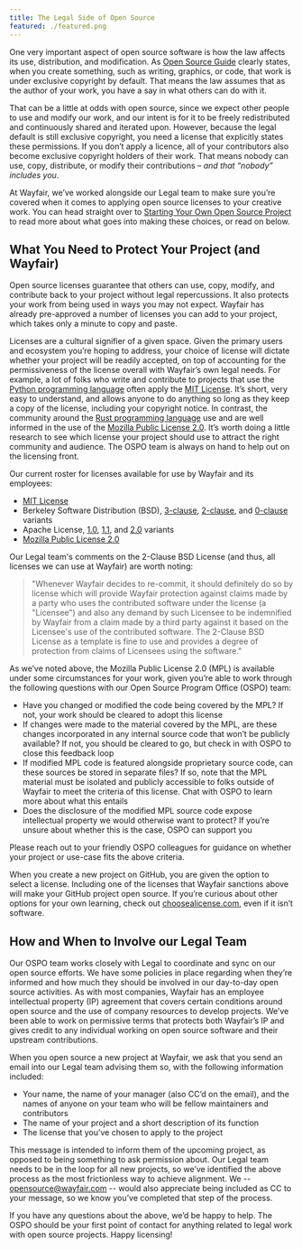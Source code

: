 ```yaml
---
title: The Legal Side of Open Source
featured: ./featured.png
---
```


One very important aspect of open source software is how the law affects its use, distribution, and modification. As [Open Source Guide](https://opensource.guide/legal/#why-do-people-care-so-much-about-the-legal-side-of-open-source) clearly states, when you create something, such as writing, graphics, or code, that work is under exclusive copyright by default. That means the law assumes that as the author of your work, you have a say in what others can do with it.

That can be a little at odds with open source, since we expect other people to use and modify our work, and our intent is for it to be freely redistributed and continuously shared and iterated upon. However, because the legal default is still exclusive copyright, you need a license that explicitly states these permissions. If you don’t apply a licence, all of your contributors also become exclusive copyright holders of their work. That means nobody can use, copy, distribute, or modify their contributions – _and that “nobody” includes you_.

At Wayfair, we’ve worked alongside our Legal team to make sure you’re covered when it comes to applying open source licenses to your creative work. You can head straight over to [Starting Your Own Open Source Project](../starting-your-own/) to read more about what goes into making these choices, or read on below.

## What You Need to Protect Your Project (and Wayfair)

Open source licenses guarantee that others can use, copy, modify, and contribute back to your project without legal repercussions. It also protects your work from being used in ways you may not expect. Wayfair has already pre-approved a number of licenses you can add to your project, which takes only a minute to copy and paste.

Licenses are a cultural signifier of a given space. Given the primary users and ecosystem you’re hoping to address, your choice of license will dictate whether your project will be readily accepted, on top of accounting for the permissiveness of the license overall with Wayfair’s own legal needs. For example, a lot of folks who write and contribute to projects that use the [Python programming language](https://www.python.org/) often apply the [MIT License](https://opensource.org/licenses/MIT). It’s short, very easy to understand, and allows anyone to do anything so long as they keep a copy of the license, including your copyright notice. In contrast, the community around the [Rust programming language](https://www.rust-lang.org/) use and are well informed in the use of the [Mozilla Public License 2.0](https://www.mozilla.org/en-US/MPL/2.0/). It’s worth doing a little research to see which license your project should use to attract the right community and audience. The OSPO team is always on hand to help out on the licensing front.

Our current roster for licenses available for use by Wayfair and its employees:

- [MIT License](https://opensource.org/licenses/MIT)
- Berkeley Software Distribution (BSD), [3-clause](https://opensource.org/licenses/BSD-3-Clause), [2-clause](https://opensource.org/licenses/BSD-2-Clause), and [0-clause](https://opensource.org/licenses/0BSD) variants
- Apache License, [1.0](https://www.apache.org/licenses/LICENSE-1.0), [1.1](https://www.apache.org/licenses/LICENSE-1.1), and [2.0](https://www.apache.org/licenses/LICENSE-2.0) variants
- [Mozilla Public License 2.0](https://www.mozilla.org/en-US/MPL/2.0/)

Our Legal team's comments on the 2-Clause BSD License (and thus, all licenses we can use at Wayfair) are worth noting:

> "Whenever Wayfair decides to re-commit, it should definitely do so by license which will provide Wayfair protection against claims made by a party who uses the contributed software under the license (a "Licensee") and also any demand by such Licensee to be indemnified by Wayfair from a claim made by a third party against it based on the Licensee's use of the contributed software. The 2-Clause BSD License as a template is fine to use and provides a degree of protection from claims of Licensees using the software."

As we’ve noted above, the Mozilla Public License 2.0 (MPL) is available under some circumstances for your work, given you’re able to work through the following questions with our Open Source Program Office (OSPO) team:

- Have you changed or modified the code being covered by the MPL? If not, your work should be cleared to adopt this license
- If changes were made to the material covered by the MPL, are these changes incorporated in any internal source code that won’t be publicly available? If not, you should be cleared to go, but check in with OSPO to close this feedback loop
- If modified MPL code is featured alongside proprietary source code, can these sources be stored in separate files? If so, note that the MPL material must be isolated and publicly accessible to folks outside of Wayfair to meet the criteria of this license. Chat with OSPO to learn more about what this entails
- Does the disclosure of the modified MPL source code expose intellectual property we would otherwise want to protect? If you’re unsure about whether this is the case, OSPO can support you

Please reach out to your friendly OSPO colleagues for guidance on whether your project or use-case fits the above criteria.

When you create a new project on GitHub, you are given the option to select a license. Including one of the licenses that Wayfair sanctions above will make your GitHub project open source. If you’re curious about other options for your own learning, check out [choosealicense.com](https://choosealicense.com/), even if it isn’t software.

## How and When to Involve our Legal Team

Our OSPO team works closely with Legal to coordinate and sync on our open source efforts. We have some policies in place regarding when they’re informed and how much they should be involved in our day-to-day open source activities. As with most companies, Wayfair has an employee intellectual property (IP) agreement that covers certain conditions around open source and the use of company resources to develop projects. We’ve been able to work on permissive terms that protects both Wayfair’s IP and gives credit to any individual working on open source software and their upstream contributions.

When you open source a new project at Wayfair, we ask that you send an email into our Legal team advising them so, with the following information included:

- Your name, the name of your manager (also CC’d on the email), and the names of anyone on your team who will be fellow maintainers and contributors
- The name of your project and a short description of its function
- The license that you’ve chosen to apply to the project

This message is intended to inform them of the upcoming project, as opposed to being something to ask permission about. Our Legal team needs to be in the loop for all new projects, so we’ve identified the above process as the most frictionless way to achieve alignment. We -- opensource@wayfair.com -- would also appreciate being included as CC to your message, so we know you’ve completed that step of the process.

If you have any questions about the above, we’d be happy to help. The OSPO should be your first point of contact for anything related to legal work with open source projects. Happy licensing!
